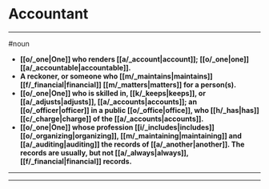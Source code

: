 # Accountant
---
#noun
- **[[o/_one|One]] who renders [[a/_account|account]]; [[o/_one|one]] [[a/_accountable|accountable]].**
- **A reckoner, or someone who [[m/_maintains|maintains]] [[f/_financial|financial]] [[m/_matters|matters]] for a person(s).**
- **[[o/_one|One]] who is skilled in, [[k/_keeps|keeps]], or [[a/_adjusts|adjusts]], [[a/_accounts|accounts]]; an [[o/_officer|officer]] in a public [[o/_office|office]], who [[h/_has|has]] [[c/_charge|charge]] of the [[a/_accounts|accounts]].**
- **[[o/_one|One]] whose profession [[i/_includes|includes]] [[o/_organizing|organizing]], [[m/_maintaining|maintaining]] and [[a/_auditing|auditing]] the records of [[a/_another|another]]. The records are usually, but not [[a/_always|always]], [[f/_financial|financial]] records.**
---
---
